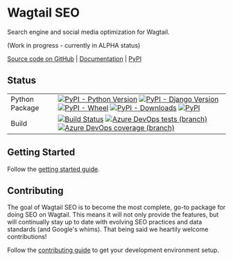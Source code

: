 Wagtail SEO
===========

Search engine and social media optimization for Wagtail.

(Work in progress - currently in ALPHA status)

[Source code on GitHub](https://github.com/coderedcorp/wagtail-seo) |
[Documentation](https://docs.coderedcorp.com/wagtail-seo/) |
[PyPI](https://pypi.org/project/wagtail-seo/)


Status
------

|                        |                      |
|------------------------|----------------------|
| Python Package         | [![PyPI - Python Version](https://img.shields.io/pypi/pyversions/wagtail-seo)](https://pypi.org/project/wagtail-seo/) [![PyPI - Django Version](https://img.shields.io/pypi/djversions/wagtail-seo)](https://pypi.org/project/wagtail-seo/) [![PyPI - Wheel](https://img.shields.io/pypi/wheel/wagtail-seo)](https://pypi.org/project/wagtail-seo/) [![PyPI - Downloads](https://img.shields.io/pypi/dm/wagtail-seo)](https://pypi.org/project/wagtail-seo/) [![PyPI](https://img.shields.io/pypi/v/wagtail-seo)](https://pypi.org/project/wagtail-seo/) |
| Build                  | [![Build Status](https://dev.azure.com/coderedcorp/cr-github/_apis/build/status/wagtail-seo?branchName=main)](https://dev.azure.com/coderedcorp/wagtail-seo/_build/latest?definitionId=13&branchName=main) [![Azure DevOps tests (branch)](https://img.shields.io/azure-devops/tests/coderedcorp/cr-github/13/main)](https://dev.azure.com/coderedcorp/cr-github/_build/latest?definitionId=13&branchName=main) [![Azure DevOps coverage (branch)](https://img.shields.io/azure-devops/coverage/coderedcorp/cr-github/13/main)](https://dev.azure.com/coderedcorp/cr-github/_build/latest?definitionId=13&branchName=main) |


Getting Started
---------------

Follow the [getting started guide](https://docs.coderedcorp.com/wagtail-seo/getting-started/).


Contributing
------------

The goal of Wagtail SEO is to become the most complete, go-to package for doing
SEO on Wagtail. This means it will not only provide the features, but will
continually stay up to date with evolving SEO practices and data standards (and
Google's whims). That being said we heartily welcome contributions!

Follow the [contributing guide](https://docs.coderedcorp.com/wagtail-seo/contributing.html)
to get your development environment setup.
